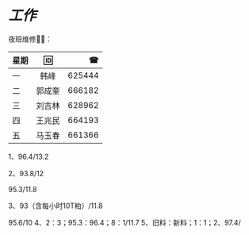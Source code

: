 # _工作_

夜班维修🔧📞：

|星期|🆔|☎|
|:-|:-:|-:|
|一|韩峰|625444|
|二|郭成奎|666182|
|三|刘吉林|628962|
|四|王兆民|664193|
|五|马玉春|661366|


1、96.4/13.2

2、93.8/12

   95.3/11.8

3、93（含每小时10T粕）/11.8

   95.6/10
4、2：3；95.3：96.4；8：1/11.7
5、旧料：新料；1：1；2、97.4/